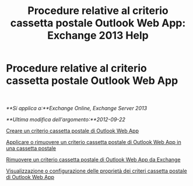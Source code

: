 ﻿---
title: 'Procedure relative al criterio cassetta postale Outlook Web App: Exchange 2013 Help'
TOCTitle: Procedure relative al criterio cassetta postale Outlook Web App
ms:assetid: 2f9fc960-6d0b-472a-a81a-6d8b629b4d5d
ms:mtpsurl: https://technet.microsoft.com/it-it/library/JJ674295(v=EXCHG.150)
ms:contentKeyID: 50480356
ms.date: 05/22/2018
mtps_version: v=EXCHG.150
ms.translationtype: MT
---

# Procedure relative al criterio cassetta postale Outlook Web App

 

_**Si applica a:**Exchange Online, Exchange Server 2013_

_**Ultima modifica dell'argomento:**2012-09-22_

[Creare un criterio cassetta postale di Outlook Web App](create-an-outlook-web-app-mailbox-policy-exchange-2013-help.md)

[Applicare o rimuovere un criterio cassetta postale di Outlook Web App in una cassetta postale](apply-or-remove-an-outlook-web-app-mailbox-policy-on-a-mailbox-exchange-2013-help.md)

[Rimuovere un criterio cassetta postale di Outlook Web App da Exchange](remove-an-outlook-web-app-mailbox-policy-from-exchange-exchange-2013-help.md)

[Visualizzazione o configurazione delle proprietà dei criteri cassetta postale di Outlook Web App](view-or-configure-outlook-web-app-mailbox-policy-properties-exchange-2013-help.md)

